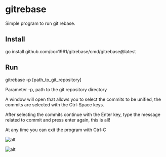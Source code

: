 # gitrebase

Simple program to run git rebase.

## Install

go install github.com/coc1961/gitrebase/cmd/gitrebase@latest

## Run

gitrebase -p [path_to_git_repository]

Parameter -p, path to the git repository directory

A window will open that allows you to select the commits to be unified, the commits are selected with the Ctrl-Space keys.

After selecting the commits continue with the Enter key, type the message related to commit and press enter again, this is all!

At any time you can exit the program with Ctrl-C


![alt](example.png)

![alt](example1.png)
